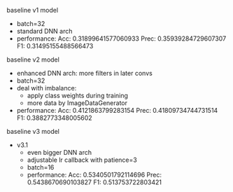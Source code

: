 baseline v1 model
- batch=32
- standard DNN arch
- performance:
    Acc:  0.31899641577060933
    Prec:  0.35939284729607307
    F1:  0.31495155488566473

baseline v2 model
- enhanced DNN arch: more filters in later convs
- batch=32
- deal with imbalance:
    - apply class weights during training
    - more data by ImageDataGenerator
- performance:
    Acc:  0.4121863799283154
    Prec:  0.41809734744731514
    F1:  0.3882773348005602


baseline v3 model
<!-- - v3.0
    - even bigger DNN arch
    - early stop callback
    - adjustable lr callback with patience=1
    - batch=16
    - performance:
        Acc:  0.35125448028673834
        Prec:  0.30829333245525525
        F1:  0.310698438266335     -->
- v3.1
    - even bigger DNN arch
    - adjustable lr callback with patience=3
    - batch=16
     - performance:
        Acc:  0.5340501792114696
        Prec:  0.5438670690103827
        F1:  0.513753722803421
